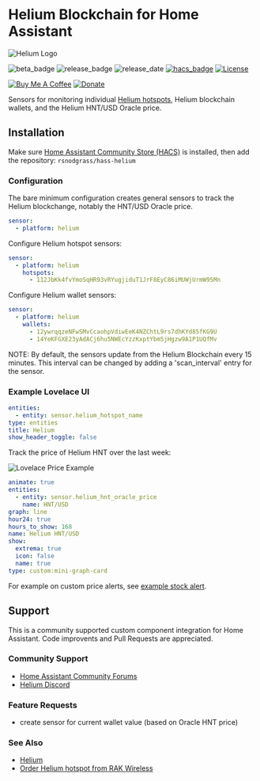 # Helium Blockchain for Home Assistant

![Helium Logo](https://github.com/rsnodgrass/hass-helium/blob/master/img/logo@2x.png?raw=true)

![beta_badge](https://img.shields.io/badge/maturity-Beta-yellow.png)
![release_badge](https://img.shields.io/github/release/rsnodgrass/hass-helium.svg)
![release_date](https://img.shields.io/github/release-date/rsnodgrass/hass-helium.svg)
[![hacs_badge](https://img.shields.io/badge/HACS-Default-orange.svg)](https://github.com/custom-components/hacs)
[![License](https://img.shields.io/badge/License-Apache%202.0-blue.svg)](https://opensource.org/licenses/Apache-2.0)

[![Buy Me A Coffee](https://img.shields.io/badge/buy%20me%20a%20coffee-donate-yellow.svg)](https://buymeacoffee.com/DYks67r)
[![Donate](https://img.shields.io/badge/Donate-PayPal-green.svg)](https://www.paypal.com/cgi-bin/webscr?cmd=_donations&business=WREP29UDAMB6G)  

Sensors for monitoring individual [Helium hotspots](https://rakwireless.kckb.st/544e97e6), Helium blockchain wallets, and the Helium HNT/USD Oracle price.

## Installation

Make sure [Home Assistant Community Store (HACS)](https://github.com/custom-components/hacs) is installed, then add the repository: `rsnodgrass/hass-helium`

### Configuration

The bare minimum configuration creates general sensors to track the Helium blockchange, notably the HNT/USD Oracle price.

```yaml
sensor:
  - platform: helium
```

Configure Helium hotspot sensors:

```yaml
sensor:
  - platform: helium
    hotspots:
      - 112JbKk4fvYmoSqHR93vRYugjiduT1JrF8EyC86iMUWjUrmW95Mn
```

Configure Helium wallet sensors:

```yaml
sensor:
  - platform: helium
    wallets:
      - 12ywrqqzeNFwSMvCcaohpVdiwEeK4NZChtL9rs7dhKYd85fKG9U
      - 14YeKFGXE23yAdACj6hu5NWEcYzzKxptYbm5jHgzw9A1P1UQfMv
```

NOTE: By default, the sensors update from the Helium Blockchain every 15 minutes. This interval can be changed by adding a 'scan_interval' entry for the sensor.

### Example Lovelace UI

```yaml
entities:
  - entity: sensor.helium_hotspot_name
type: entities
title: Helium
show_header_toggle: false
```

Track the price of Helium HNT over the last week:

![Lovelace Price Example](https://github.com/rsnodgrass/hass-helium/blob/master/img/price-lovelace.png?raw=true)

```yaml
animate: true
entities:
  - entity: sensor.helium_hnt_oracle_price
    name: HNT/USD
graph: line
hour24: true
hours_to_show: 168
name: Helium HNT/USD
show:
  extrema: true
  icon: false
  name: true
type: custom:mini-graph-card
```

For example on custom price alerts, see [example stock alert](https://blog.kevineifinger.de/archive/2019/10/17/Using-Homeassistant-As-My-Self-Hosted-Stock-Alert.html).


## Support

This is a community supported custom component integration for Home Assistant. Code improvents and Pull Requests are appreciated.
### Community Support

* [Home Assistant Community Forums](https://community.home-assistant.io/c/projects/custom-components/47)
* [Helium Discord](https://discord.com/invite/helium)

### Feature Requests

* create sensor for current wallet value (based on Oracle HNT price)

### See Also

* [Helium](https://helium.com/)
* [Order Helium hotspot from RAK Wireless](https://rakwireless.kckb.st/544e97e6)

